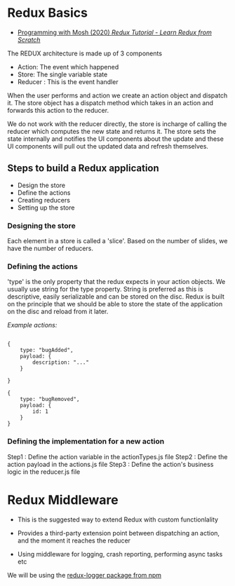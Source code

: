 # Redux Basics

- [Programming with Mosh (2020) _Redux Tutorial - Learn Redux from Scratch_](https://www.youtube.com/watch?v=poQXNp9ItL4&ab_channel=ProgrammingwithMosh)

The REDUX architecture is made up of 3 components
- Action: The event which happened
- Store: The single variable state 
- Reducer : This is the event handler

When the user performs and action we create an action object and dispatch it. The store object has a dispatch method which takes in an action and forwards this action to the reducer.

We do not work with the reducer directly, the store is incharge of calling the reducer which computes the new state and returns it. The store sets the state internally and notifies the UI components about the update and these UI components will pull out the updated data and refresh themselves.

## Steps to build a Redux application

- Design the store
- Define the actions
- Creating reducers
- Setting up the store

### Designing the store

Each element in a store is called a 'slice'. Based on the number of slides, we have the number of reducers.

### Defining the actions

'type' is the only property that the redux expects in your action objects. We usually use string for the type property. String is preferred as this is descriptive, easily serializable and can be stored on the disc. Redux is built on the principle that we should be able to store the state of the application on the disc and reload from it later.
 
_Example actions:_

```

{ 
    type: "bugAdded",
    payload: {
        description: "..."
    }
    
}

{
    type: "bugRemoved",
    payload: {
        id: 1
    }
}

```

### Defining the implementation for a new action

Step1 : Define the action variable in the actionTypes.js file
Step2 : Define the action payload in the actions.js file
Step3 : Define the action's business logic in the reducer.js file

# Redux Middleware

- This is the suggested way to extend Redux with custom functionlality

- Provides a third-party extension point between dispatching an action, and the moment it reaches the reducer

- Using middleware for logging, crash reporting, performing async tasks etc

We will be using the [redux-logger package from npm](https://www.npmjs.com/package/redux-logger) 